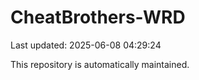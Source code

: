 # CheatBrothers-WRD

Last updated: 2025-06-08 04:29:24

This repository is automatically maintained.

